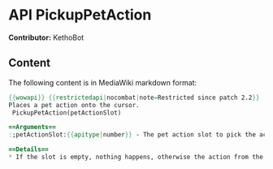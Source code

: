 # API PickupPetAction

**Contributor:** KethoBot

## Content

The following content is in MediaWiki markdown format:

```mediawiki
{{wowapi}} {{restrictedapi|nocombat|note=Restricted since patch 2.2}}
Places a pet action onto the cursor.
 PickupPetAction(petActionSlot)

==Arguments==
:;petActionSlot:{{apitype|number}} - The pet action slot to pick the action up from (1-10).

==Details==
* If the slot is empty, nothing happens, otherwise the action from the slot is placed on the cursor, and the slot is filled with whatever action was currently being drag-and-dropped (The slot is emptied if the cursor was empty).
```